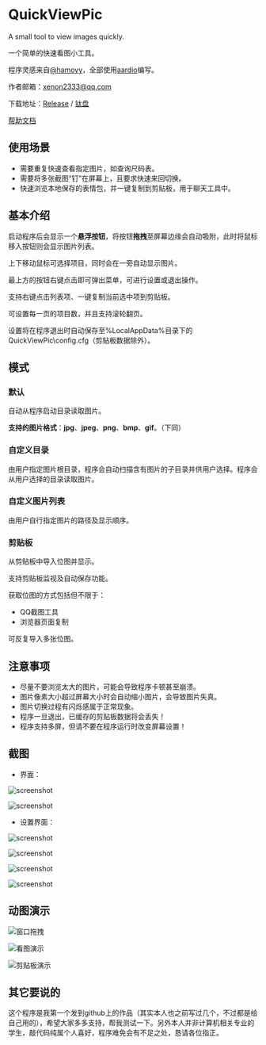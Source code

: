 # QuickViewPic
A small tool to view images quickly.

一个简单的快速看图小工具。

程序灵感来自[@hamoyy](https://meta.appinn.net/t/topic/38641)，全部使用[aardio](https://www.aardio.com)编写。

作者邮箱：xenon2333@qq.com

下载地址：[Release](https://github.com/xenon2333/QuickViewPic/releases) / [钛盘](https://tmp.link/room/646f1729d9aa7)

[帮助文档](https://blog.xenon2333.com/posts/2023/5.html)

## 使用场景
- 需要重复快速查看指定图片，如查询尺码表。
- 需要将多张截图“钉”在屏幕上，且要求快速来回切换。
- 快速浏览本地保存的表情包，并一键复制到剪贴板，用于聊天工具中。

## 基本介绍
启动程序后会显示一个**悬浮按钮**，将按钮**拖拽**至屏幕边缘会自动吸附，此时将鼠标移入按钮则会显示图片列表。

上下移动鼠标可选择项目，同时会在一旁自动显示图片。

最上方的按钮右键点击即可弹出菜单，可进行设置或退出操作。

支持右键点击列表项、一键复制当前选中项到剪贴板。

可设置每一页的项目数，并且支持滚轮翻页。

设置将在程序退出时自动保存至%LocalAppData%目录下的QuickViewPic\config.cfg（剪贴板数据除外）。

## 模式
### 默认
自动从程序启动目录读取图片。

**支持的图片格式**：**jpg**、**jpeg**、**png**、**bmp**、**gif**。（下同）

### 自定义目录
由用户指定图片根目录，程序会自动扫描含有图片的子目录并供用户选择。程序会从用户选择的目录读取图片。
### 自定义图片列表
由用户自行指定图片的路径及显示顺序。
### 剪贴板
从剪贴板中导入位图并显示。

支持剪贴板监视及自动保存功能。

获取位图的方式包括但不限于：
- QQ截图工具
- 浏览器页面复制

可反复导入多张位图。

## 注意事项
- 尽量不要浏览太大的图片，可能会导致程序卡顿甚至崩溃。
- 图片像素大小超过屏幕大小时会自动缩小图片，会导致图片失真。
- 图片切换过程有闪烁感属于正常现象。
- 程序一旦退出，已缓存的剪贴板数据将会丢失！
- 程序支持多屏，但请不要在程序运行时改变屏幕设置！

## 截图
- 界面：

![screenshot](./Screenshots/screenshot_1.png)

![screenshot](./Screenshots/screenshot_2.png)

- 设置界面：

![screenshot](./Screenshots/screenshot_3.png)

![screenshot](./Screenshots/screenshot_4.png)

![screenshot](./Screenshots/screenshot_5.png)

![screenshot](./Screenshots/screenshot_6.png)

## 动图演示

![窗口拖拽](./Screenshots/screenshot_1.gif)

![看图演示](./Screenshots/screenshot_2.gif)

![剪贴板演示](./Screenshots/screenshot_3.gif)

## 其它要说的
这个程序是我第一个发到github上的作品（其实本人也之前写过几个，不过都是给自己用的），希望大家多多支持，帮我测试一下。另外本人并非计算机相关专业的学生，敲代码纯属个人喜好，程序难免会有不足之处，恳请各位指正。
